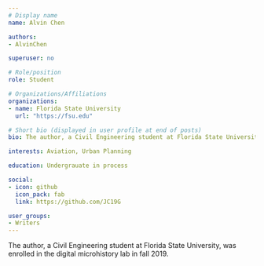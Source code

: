 ```yaml
---
# Display name
name: Alvin Chen

authors:
- AlvinChen

superuser: no

# Role/position
role: Student

# Organizations/Affiliations
organizations:
- name: Florida State University
  url: "https://fsu.edu"

# Short bio (displayed in user profile at end of posts)
bio: The author, a Civil Engineering student at Florida State University, was enrolled in the digital microhistory lab in fall 2019.

interests: Aviation, Urban Planning

education: Undergrauate in process

social:
- icon: github
  icon_pack: fab
  link: https://github.com/JC19G

user_groups:
- Writers
---
```

The author, a Civil Engineering student at Florida State University, was enrolled in the digital microhistory lab in fall 2019.


